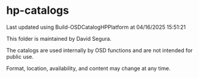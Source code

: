 ﻿# hp-catalogs

Last updated using Build-OSDCatalogHPPlatform at 04/16/2025 15:51:21

This folder is maintained by David Segura.

The catalogs are used internally by OSD functions and are not intended for public use.

Format, location, availability, and content may change at any time.


